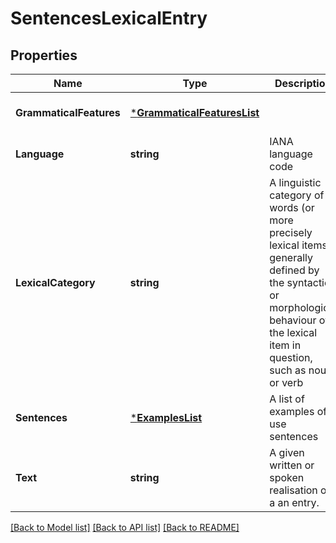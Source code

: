 # SentencesLexicalEntry

## Properties
Name | Type | Description | Notes
------------ | ------------- | ------------- | -------------
**GrammaticalFeatures** | [***GrammaticalFeaturesList**](GrammaticalFeaturesList.md) |  | [optional] [default to null]
**Language** | **string** | IANA language code | [default to null]
**LexicalCategory** | **string** | A linguistic category of words (or more precisely lexical items), generally defined by the syntactic or morphological behaviour of the lexical item in question, such as noun or verb | [optional] [default to null]
**Sentences** | [***ExamplesList**](ExamplesList.md) | A list of examples of use sentences | [default to null]
**Text** | **string** | A given written or spoken realisation of a an entry. | [default to null]

[[Back to Model list]](../README.md#documentation-for-models) [[Back to API list]](../README.md#documentation-for-api-endpoints) [[Back to README]](../README.md)


